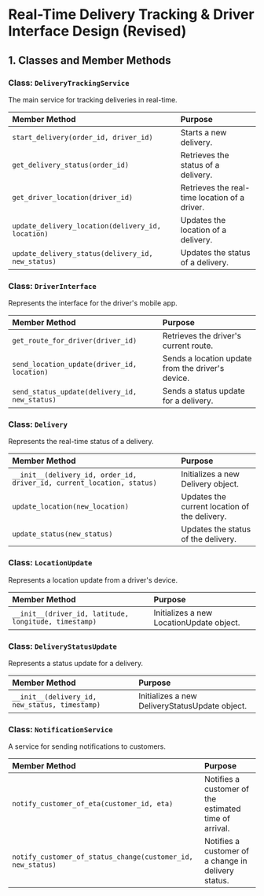 # Real-Time Delivery Tracking & Driver Interface Design (Revised)

## 1. Classes and Member Methods

### Class: `DeliveryTrackingService`

The main service for tracking deliveries in real-time.

| Member Method | Purpose |
| :--- | :--- |
| `start_delivery(order_id, driver_id)` | Starts a new delivery. |
| `get_delivery_status(order_id)` | Retrieves the status of a delivery. |
| `get_driver_location(driver_id)` | Retrieves the real-time location of a driver. |
| `update_delivery_location(delivery_id, location)` | Updates the location of a delivery. |
| `update_delivery_status(delivery_id, new_status)` | Updates the status of a delivery. |

### Class: `DriverInterface`

Represents the interface for the driver's mobile app.

| Member Method | Purpose |
| :--- | :--- |
| `get_route_for_driver(driver_id)` | Retrieves the driver's current route. |
| `send_location_update(driver_id, location)` | Sends a location update from the driver's device. |
| `send_status_update(delivery_id, new_status)` | Sends a status update for a delivery. |

### Class: `Delivery`

Represents the real-time status of a delivery.

| Member Method | Purpose |
| :--- | :--- |
| `__init__(delivery_id, order_id, driver_id, current_location, status)` | Initializes a new Delivery object. |
| `update_location(new_location)` | Updates the current location of the delivery. |
| `update_status(new_status)` | Updates the status of the delivery. |

### Class: `LocationUpdate`

Represents a location update from a driver's device.

| Member Method | Purpose |
| :--- | :--- |
| `__init__(driver_id, latitude, longitude, timestamp)` | Initializes a new LocationUpdate object. |

### Class: `DeliveryStatusUpdate`

Represents a status update for a delivery.

| Member Method | Purpose |
| :--- | :--- |
| `__init__(delivery_id, new_status, timestamp)` | Initializes a new DeliveryStatusUpdate object. |

### Class: `NotificationService`

A service for sending notifications to customers.

| Member Method | Purpose |
| :--- | :--- |
| `notify_customer_of_eta(customer_id, eta)` | Notifies a customer of the estimated time of arrival. |
| `notify_customer_of_status_change(customer_id, new_status)` | Notifies a customer of a change in delivery status. |